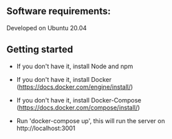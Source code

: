 
## Software requirements:
Developed on Ubuntu 20.04

## Getting started

- If you don't have it, install Node and npm
- If you don't have it, install Docker (https://docs.docker.com/engine/install/)
- If you don't have it, install Docker-Compose (https://docs.docker.com/compose/install/)

- Run 'docker-compose up', this will run the server on http://localhost:3001
